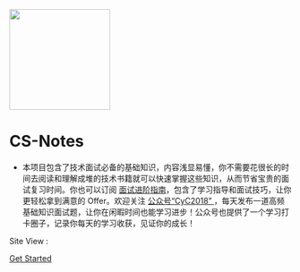 <img width="180px" src="https://cyc-1256109796.cos.ap-guangzhou.myqcloud.com/LogoMakr_1J56bI.png">

# CS-Notes

- 本项目包含了技术面试必备的基础知识，内容浅显易懂，你不需要花很长的时间去阅读和理解成堆的技术书籍就可以快速掌握这些知识，从而节省宝贵的面试复习时间。你也可以订阅 <a href="https://xiaozhuanlan.com/CyC2018">面试进阶指南</a>，包含了学习指导和面试技巧，让你更轻松拿到满意的 Offer。欢迎关注 <a href="https://shimo.im/docs/nWtqsWlyGq49x3O4"> 公众号“CyC2018” </a>，每天发布一道高频基础知识面试题，让你在闲暇时间也能学习进步！公众号也提供了一个学习打卡圈子，记录你每天的学习收获，见证你的成长！

<span id="busuanzi_container_site_pv">Site View : <span id="busuanzi_value_site_pv">

[Get Started](README.md)

